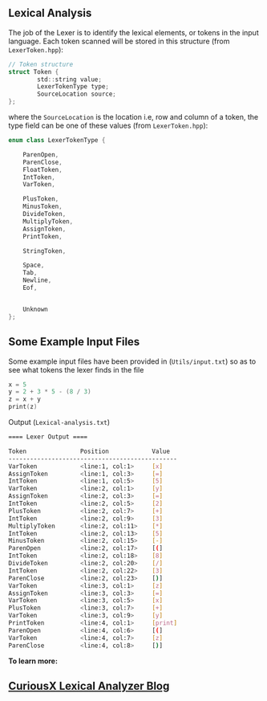 ## Lexical Analysis
The job of the Lexer is to identify the lexical elements, or tokens in the input language.
Each token scanned will be stored in this structure (from `LexerToken.hpp`):

```c
// Token structure
struct Token {
        std::string value;
        LexerTokenType type;
        SourceLocation source;
};
```
where the `SourceLocation` is the location i.e, row and column of a token, the type field can be one of these values (from `LexerToken.hpp`):

```c++
enum class LexerTokenType {

    ParenOpen,
    ParenClose,
    FloatToken,
    IntToken,
    VarToken,

    PlusToken,
    MinusToken,
    DivideToken,
    MultiplyToken,
    AssignToken,
    PrintToken,

    StringToken,

    Space,
    Tab,
    Newline,
    Eof,


    Unknown
};
```

## Some Example Input Files
Some example input files have been provided in (`Utils/input.txt`) so as to see what tokens the lexer finds in the file

```c++
x = 5
y = 2 + 3 * 5 - (8 / 3)
z = x + y
print(z)
```

Output (`Lexical-analysis.txt`) 

```sh
==== Lexer Output ====

Token               Position            Value
-----------------------------------------------
VarToken            <line:1, col:1>     [x]
AssignToken         <line:1, col:3>     [=]
IntToken            <line:1, col:5>     [5]
VarToken            <line:2, col:1>     [y]
AssignToken         <line:2, col:3>     [=]
IntToken            <line:2, col:5>     [2]
PlusToken           <line:2, col:7>     [+]
IntToken            <line:2, col:9>     [3]
MultiplyToken       <line:2, col:11>    [*]
IntToken            <line:2, col:13>    [5]
MinusToken          <line:2, col:15>    [-]
ParenOpen           <line:2, col:17>    [(]
IntToken            <line:2, col:18>    [8]
DivideToken         <line:2, col:20>    [/]
IntToken            <line:2, col:22>    [3]
ParenClose          <line:2, col:23>    [)]
VarToken            <line:3, col:1>     [z]
AssignToken         <line:3, col:3>     [=]
VarToken            <line:3, col:5>     [x]
PlusToken           <line:3, col:7>     [+]
VarToken            <line:3, col:9>     [y]
PrintToken          <line:4, col:1>     [print]
ParenOpen           <line:4, col:6>     [(]
VarToken            <line:4, col:7>     [z]
ParenClose          <line:4, col:8>     [)]
```
__To learn more:__
## [CuriousX Lexical Analyzer Blog](https://jenniferchukwu.com/posts/lexicalAnalysis)